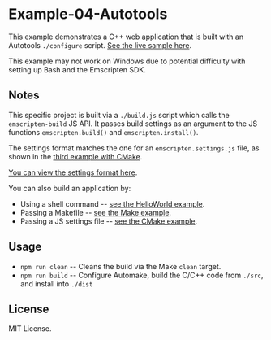 # Example-04-Autotools

This example demonstrates a C++ web application that is built with an Autotools `./configure` script. [See the live sample here](https://devappd.github.io/emscripten-npm-examples/Example-04-Autotools/dist/index.html).

This example may not work on Windows due to potential difficulty with setting up Bash and the
Emscripten SDK.

## Notes

This specific project is built via a `./build.js` script which calls the `emscripten-build` JS API.
It passes build settings as an argument to the JS functions `emscripten.build()`
and `emscripten.install()`.

The settings format matches the one for an `emscripten.settings.js` file, as shown in the
[third example with CMake](https://github.com/devappd/emscripten-npm-examples/tree/master/Example-03-CMake).

[You can view the settings format here](https://github.com/devappd/emscripten-build-npm#settings-files).

You can also build an application by:

* Using a shell command -- [see the HelloWorld example](https://github.com/devappd/emscripten-npm-examples/tree/master/Example-01-HelloWorld).
* Passing a Makefile -- [see the Make example](https://github.com/devappd/emscripten-npm-examples/tree/master/Example-02-Make).
* Passing a JS settings file -- [see the CMake example](https://github.com/devappd/emscripten-npm-examples/tree/master/Example-03-CMake).

## Usage

* `npm run clean` -- Cleans the build via the Make `clean` target.
* `npm run build` -- Configure Automake, build the C/C++ code from `./src`, and install into `./dist`

## License

MIT License.
